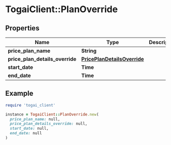 # TogaiClient::PlanOverride

## Properties

| Name | Type | Description | Notes |
| ---- | ---- | ----------- | ----- |
| **price_plan_name** | **String** |  |  |
| **price_plan_details_override** | [**PricePlanDetailsOverride**](PricePlanDetailsOverride.md) |  | [optional] |
| **start_date** | **Time** |  |  |
| **end_date** | **Time** |  |  |

## Example

```ruby
require 'togai_client'

instance = TogaiClient::PlanOverride.new(
  price_plan_name: null,
  price_plan_details_override: null,
  start_date: null,
  end_date: null
)
```

